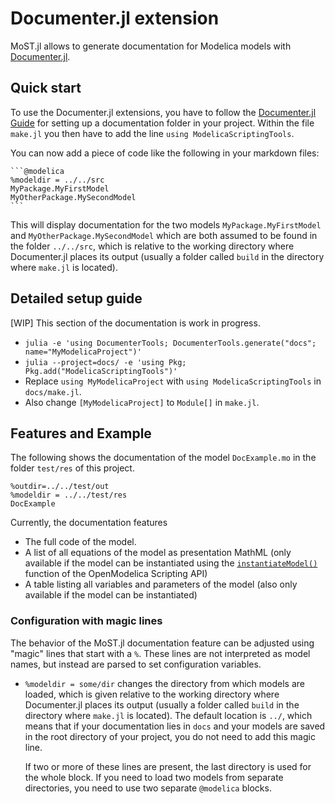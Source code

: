 # Documenter.jl extension

MoST.jl allows to generate documentation for Modelica models with [Documenter.jl](https://github.com/JuliaDocs/Documenter.jl).

## Quick start

To use the Documenter.jl extensions, you have to follow the [Documenter.jl Guide](https://juliadocs.github.io/Documenter.jl/stable/man/guide/) for setting up a documentation folder in your project.
Within the file `make.jl` you then have to add the line `using ModelicaScriptingTools`.

You can now add a piece of code like the following in your markdown files:

````
```@modelica
%modeldir = ../../src
MyPackage.MyFirstModel
MyOtherPackage.MySecondModel
```
````

This will display documentation for the two models `MyPackage.MyFirstModel` and `MyOtherPackage.MySecondModel` which are both assumed to be found in the folder `../../src`, which is relative to the working directory where Documenter.jl places its output (usually a folder called `build` in the directory where `make.jl` is located).

## Detailed setup guide

[WIP] This section of the documentation is work in progress.

* `julia -e 'using DocumenterTools; DocumenterTools.generate("docs"; name="MyModelicaProject")'`
* `julia --project=docs/ -e 'using Pkg; Pkg.add("ModelicaScriptingTools")'`
* Replace `using MyModelicaProject` with `using ModelicaScriptingTools` in `docs/make.jl`.
* Also change `[MyModelicaProject]` to `Module[]` in `make.jl`.

## Features and Example

The following shows the documentation of the model `DocExample.mo` in the folder `test/res` of this project.

```@modelica
%outdir=../../test/out
%modeldir = ../../test/res
DocExample
```

Currently, the documentation features

* The full code of the model.
* A list of all equations of the model as presentation MathML (only available if the model can be instantiated using the [`instantiateModel()`](https://www.openmodelica.org/doc/OpenModelicaUsersGuide/latest/scripting_api.html#instantiatemodel) function of the OpenModelica Scripting API)
* A table listing all variables and parameters of the model (also only available if the model can be instantiated)


### Configuration with magic lines

The behavior of the MoST.jl documentation feature can be adjusted using "magic" lines that start with a `%`.
These lines are not interpreted as model names, but instead are parsed to set configuration variables.

* `%modeldir = some/dir` changes the directory from which models are loaded, which is given relative to the working directory where Documenter.jl places its output (usually a folder called `build` in the directory where `make.jl` is located).
    The default location is `../`, which means that if your documentation lies in `docs` and your models are saved in the root directory of your project, you do not need to add this magic line.

    If two or more of these lines are present, the last directory is used for the whole block.
    If you need to load two models from separate directories, you need to use two separate `@modelica` blocks.
